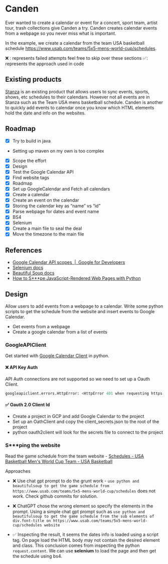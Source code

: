 # Canden

Ever wanted to create a calendar or event for a concert, sport team, artist tour, trash collections give Canden a try. Canden creates calendar events from a webpage so you never miss what is important.

In the example, we create a calendar from the team USA basketball schedule <https://www.usab.com/teams/5x5-mens-world-cup/schedules>.

❌ : represents failed attempts feel free to skip over these sections
✅: represents the approach used in code


## Existing products

[Stanza](https://www.stanza.co/?&search=nba-warriors&goT=feature) is an existing product that allows users to sync events, sports, shows, etc schedules to their calendars. However not all events are in Stanza such as the Team USA mens basketball schedule. Canden is another to quickly add events to calendar once you know which HTML elements hold the date and info on the websites.

## Roadmap

- [x]  Try to build in java
  - Setting up maven on my own is too complex
- [x]  Scope the effort
  - [x]  Design
  - [x]  Test the Google Calendar API
  - [x]  Find website tags
  - [x]  Roadmap
- [x]  Set up GoogleCalendar and Fetch all calendars
  - [x]  Create a calendar
  - [x]  Create an event on the calendar
  - [x]  Storing the calendar key as “name” vs “id”
- [x]  Parse webpage for dates and event name
  - [x]  BS4
  - [x]  Selenium
- [x]  Create a main file to seal the deal
  - [x]  Move the timezone to the main file

## References

- [Google Calendar API scopes  |  Google for Developers](https://developers.google.com/calendar/api/auth)
- [Selenium docs](https://selenium-python.readthedocs.io/index.html)
- [Beautiful Soup docs](https://www.crummy.com/software/BeautifulSoup/bs4/doc/)
- [How to S***pe JavaScript-Rendered Web Pages with Python](https://www.zenrows.com/blog/scraping-javascript-rendered-web-pages#requirements)

## Design

Allow users to add events from a webpage to a calendar. Write some python scripts to get the schedule from the website and insert events to Google Calendar.

- Get events from a webpage
- Create a google calendar from a list of events

### GoogleAPIClient

Get started with [Google Calendar Client](https://developers.google.com/calendar/api/quickstart/python) in python. 

#### ❌ API Key Auth

API Auth connections are not supported so we need to set up a Oauth Client.

```python
googleapiclient.errors.HttpError: <HttpError 401 when requesting https://www.googleapis.com/calendar/v3/users/me/calendarList?key=AIzaSyCAHNx-w6U3OEV3ypTpAeM8TCZgnPpIeGE&alt=json returned "API keys are not supported by this API. Expected OAuth2 access token or other authentication credentials that assert a principal. See https://cloud.google.com/docs/authentication". Details: "[{'message': 'Login Required.', 'domain': 'global', 'reason': 'required', 'location': 'Authorization', 'locationType': 'header'}]"
```

#### ✅ Oauth 2.0 Client Id

- Create a project in GCP and add Google Calendar to the project
- Set up an OathClient and copy the client_secrets.json to the root of the project
- python oauth2client will look for the secrets file to connect to the project

### S***ping the website

Read the game schedule from the team website - [Schedules -  USA Basketball Men's World Cup Team - USA Basketball](https://www.usab.com/teams/5x5-mens-world-cup/schedules)

Approaches

- ❌ Use chat gpt prompt to do the grunt work - `use python and beautifulsoup to get the game schedule from https://www.usab.com/teams/5x5-mens-world-cup/schedules` does not work. Check github commits for solution.

- ❌ ChatGPT chose the wrong element so specify the elements in the prompt. Using a simple chat gpt prompt such as `use python and beautifulsoup to get the game schedule from the sub elements of div.font-title on https://www.usab.com/teams/5x5-mens-world-cup/schedules website`
- ✅ Inspecting the result, it seems the dates info is loaded using a script tag. On page load the HTML body may not contain the desired element and class. This conclusion comes from inspecting the python `request.content`. We can use **selenium** to load the page and then get the schedule using bs4.
